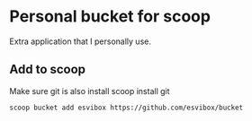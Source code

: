 # Personal bucket for scoop

Extra application that I personally use.

## Add to scoop
Make sure git is also install scoop install git

```scoop bucket add esvibox https://github.com/esvibox/bucket```
